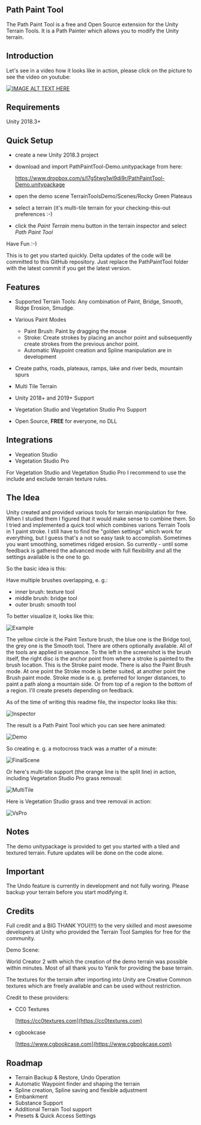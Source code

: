 


## **Path Paint Tool**

The Path Paint Tool is a free and Open Source extension for the Unity Terrain Tools. It is a Path Painter which allows you to modify the Unity terrain.


## Introduction

Let's see in a video how it looks like in action, please click on the picture to see the video on youtube:

[![IMAGE ALT TEXT HERE](https://img.youtube.com/vi/K_XxgpzNZxc/0.jpg)](https://www.youtube.com/watch?v=K_XxgpzNZxc)
 
## Requirements

Unity 2018.3+

## Quick Setup

* create a new Unity 2018.3 project
* download and import PathPaintTool-Demo.unitypackage from here:

   https://www.dropbox.com/s/l7g5twg1wl9di9r/PathPaintTool-Demo.unitypackage
   
* open the demo scene TerrainToolsDemo/Scenes/Rocky Green Plateaus
* select a terrain (it's multi-tile terrain for your checking-this-out preferences :-)
* click the *Paint Terrain* menu button in the terrain inspector and select *Path Paint Tool*

Have Fun :-)

This is to get you started quickly. Delta updates of the code will be committed to this GitHub repository. Just replace the PathPaintTool folder with the latest commit if you get the latest version.

## Features
- Supported  Terrain Tools:
Any combination of Paint, Bridge, Smooth, Ridge Erosion, Smudge.

 - Various Paint Modes
 
   * Paint Brush: Paint by dragging the mouse
   * Stroke: Create strokes by placing an anchor point and subsequently create strokes from the previous anchor point.
   * Automatic Waypoint creation and Spline manipulation are in development
   
- Create paths, roads, plateaus, ramps, lake and river beds, mountain spurs
   
- Multi Tile Terrain

- Unity 2018+ and 2019+ Support

- Vegetation Studio and Vegetation Studio Pro Support

- Open Source, **FREE** for everyone, no DLL

 
## Integrations

 - Vegeation Studio 
 - Vegetation Studio Pro 

For Vegetation Studio and Vegetation Studio Pro I recommend to use the include and exclude terrain texture rules.
 
## The Idea

Unity created and provided various tools for terrain manipulation for free. When I studied them I figured that it would make sense to combine them. So I tried and implemented a quick tool which combines varions Terrain Tools in 1 paint stroke. I still have to find the "golden settings" which work for everything, but I guess that's a not so easy task to accomplish. Sometimes you want smoothing, sometimes ridged erosion. So currently - until some feedback is gathered the advanced mode with full flexibility and all the settings available is the one to go.

So the basic idea is this:  
  
Have multiple brushes overlapping, e. g.:
  
* inner brush: texture tool  
* middle brush: bridge tool  
* outer brush: smooth tool  
  
To better visualize it, looks like this:

![Example](https://github.com/Roland09/PathPaintTool/blob/master/Documentation/Screenshots/stroke-example.jpg)

The yellow circle is the Paint Texture brush, the blue one is the Bridge tool, the grey one is the Smooth tool. There are others optionally available. All of the tools are applied in sequence. To the left in the screenshot is the brush itself, the right disc is the anchor point from where a stroke is painted to the brush location. This is the Stroke paint mode. There is also the Paint Brush mode. At one point the Stroke mode is better suited, at another point the Brush paint mode. Stroke mode is e. g. preferred for longer distances, to paint a path along a mountain side. Or from top of a region to the bottom of a region. I'll create presets depending on feedback.

As of the time of writing this readme file, the inspector looks like this:

![Inspector](https://github.com/Roland09/PathPaintTool/blob/master/Documentation/Screenshots/inspector.jpg)

The result is a Path Paint Tool which you can see here animated:

![Demo](https://github.com/Roland09/PathPaintTool/blob/master/Documentation/Screenshots/pathpainttool-motocross-track.gif)

So creating e. g. a motocross track was a matter of a minute:

![FinalScene](https://github.com/Roland09/PathPaintTool/blob/master/Documentation/Screenshots/motocross-track.jpg)

Or here's multi-tile support (the orange line is the split line) in action, including Vegetation Studio Pro grass removal:

![MultiTile](https://github.com/Roland09/PathPaintTool/blob/master/Documentation/Screenshots/multi-tile-with-vspro.gif)

Here is Vegetation Studio grass and tree removal in action:

![VsPro](https://github.com/Roland09/PathPaintTool/blob/master/Documentation/Screenshots/vspro.gif)


## Notes

The demo unitypackage is provided to get you started with a tiled and textured terrain. Future updates will be done on the code alone.

## Important

The Undo feature is currently in development and not fully woring. Please backup your terrain before you start modifying it.

Credits
-------------------------------------
Full credit and a BIG THANK YOU(!!!) to the very skilled and most awesome developers at Unity who provided the Terrain Tool Samples for free for the community.

Demo Scene: 

World Creator 2 with which the creation of the demo terrain was possible within minutes. Most of all thank you to Yanik for providing the base terrain.

The textures for the terrain after importing into Unity are Creative Common textures which are freely available and can be used without restriction. 

Credit to these providers:

* CC0 Textures

	[https://cc0textures.com](https://cc0textures.com)

* cgbookcase

	[https://www.cgbookcase.com](https://www.cgbookcase.com)
	
## Roadmap

* Terrain Backup & Restore, Undo Operation
* Automatic Waypoint finder and shaping the terrain
* Spline creation, Spline saving and flexible adjustment
* Embankment
* Substance Support
* Additional Terrain Tool support
* Presets & Quick Access Settings

